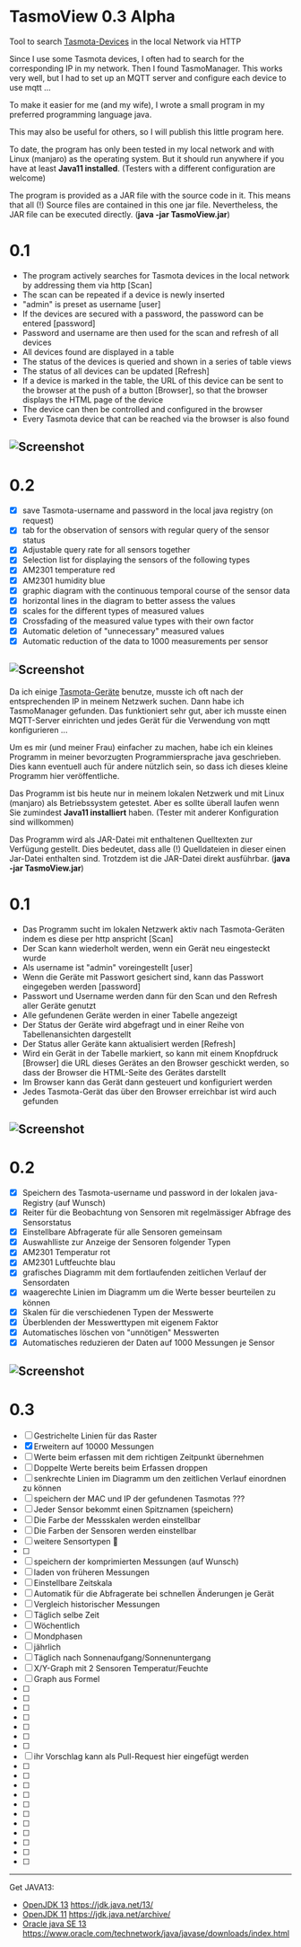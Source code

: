 
# TasmoView 0.3 Alpha

Tool to search [Tasmota-Devices](https://tasmota.github.io/docs/#/Home) in the local Network via HTTP

Since I use some Tasmota devices, I often had to search for the corresponding IP in my network. Then I found TasmoManager. This works very well, but I had to set up an MQTT server and configure each device to use mqtt ...

To make it easier for me (and my wife), I wrote a small program in my preferred programming language java.

This may also be useful for others, so I will publish this little program here.

To date, the program has only been tested in my local network and with Linux (manjaro) as the operating system. But it should run anywhere if you have at least **Java11 installed**. (Testers with a different configuration are welcome)

The program is provided as a JAR file with the source code in it. This means that all (!) Source files are contained in this one jar file. Nevertheless, the JAR file can be executed directly. (**java -jar TasmoView.jar**)

# 0.1
* The program actively searches for Tasmota devices in the local network by addressing them via http [Scan]
* The scan can be repeated if a device is newly inserted
* "admin" is preset as username [user]
* If the devices are secured with a password, the password can be entered [password]
* Password and username are then used for the scan and refresh of all devices
* All devices found are displayed in a table
* The status of the devices is queried and shown in a series of table views
* The status of all devices can be updated [Refresh]
* If a device is marked in the table, the URL of this device can be sent to the browser at the push of a button [Browser], so that the browser displays the HTML page of the device
* The device can then be controlled and configured in the browser
* Every Tasmota device that can be reached via the browser is also found

![Screenshot](./info/Browser.png)
----

# 0.2
- [x] save Tasmota-username and password in the local java registry (on request)
- [x] tab for the observation of sensors with regular query of the sensor status
- [x] Adjustable query rate for all sensors together
- [x] Selection list for displaying the sensors of the following types
- [x] AM2301 temperature red
- [x] AM2301 humidity blue
- [x] graphic diagram with the continuous temporal course of the sensor data
- [x] horizontal lines in the diagram to better assess the values
- [x] scales for the different types of measured values
- [x] Crossfading of the measured value types with their own factor
- [x] Automatic deletion of "unnecessary" measured values
- [x] Automatic reduction of the data to 1000 measurements per sensor

![Screenshot](./info/SensorData.png)
----


Da ich einige [Tasmota-Geräte](https://tasmota.github.io/docs/#/Home) benutze, musste ich oft nach der entsprechenden IP in meinem Netzwerk suchen. Dann habe ich TasmoManager gefunden. Das funktioniert sehr gut, aber ich musste einen MQTT-Server einrichten und jedes Gerät für die Verwendung von mqtt konfigurieren ...

Um es mir (und meiner Frau) einfacher zu machen, habe ich ein kleines Programm in meiner bevorzugten Programmiersprache java geschrieben. Dies kann eventuell auch für andere nützlich sein, so dass ich dieses kleine Programm hier veröffentliche.

Das Programm ist bis heute nur in meinem lokalen Netzwerk und mit Linux (manjaro) als Betriebssystem getestet. Aber es sollte überall laufen wenn Sie zumindest **Java11 installiert** haben. (Tester mit anderer Konfiguration sind willkommen)

Das Programm wird als JAR-Datei mit enthaltenen Quelltexten zur Verfügung gestellt. Dies bedeutet, dass alle (!) Quelldateien in dieser einen Jar-Datei enthalten sind. Trotzdem ist die JAR-Datei direkt ausführbar. (**java -jar TasmoView.jar**)

# 0.1
* Das Programm sucht im lokalen Netzwerk aktiv nach Tasmota-Geräten indem es diese per http anspricht [Scan]
* Der Scan kann wiederholt werden, wenn ein Gerät neu eingesteckt wurde
* Als username ist "admin" voreingestellt [user]
* Wenn die Geräte mit Passwort gesichert sind, kann das Passwort eingegeben werden [password]
* Passwort und Username werden dann für den Scan und den Refresh aller Geräte genutzt
* Alle gefundenen Geräte werden in einer Tabelle angezeigt 
* Der Status der Geräte wird abgefragt und in einer Reihe von Tabellenansichten dargestellt
* Der Status aller Geräte kann aktualisiert werden [Refresh]
* Wird ein Gerät in der Tabelle markiert, so kann mit einem Knopfdruck [Browser] die URL dieses Gerätes an den Browser geschickt werden, so dass der Browser die HTML-Seite des Gerätes darstellt
* Im Browser kann das Gerät dann gesteuert und konfiguriert werden
* Jedes Tasmota-Gerät das über den Browser erreichbar ist wird auch gefunden

![Screenshot](./info/Browser.png)
----
# 0.2
- [x] Speichern des Tasmota-username und password in der lokalen java-Registry (auf Wunsch)
- [x] Reiter für die Beobachtung von Sensoren mit regelmässiger Abfrage des Sensorstatus
- [x] Einstellbare Abfragerate für alle Sensoren gemeinsam
- [x] Auswahlliste zur Anzeige der Sensoren folgender Typen
- [x] AM2301 Temperatur rot
- [x] AM2301 Luftfeuchte blau
- [x] grafisches Diagramm mit dem fortlaufenden zeitlichen Verlauf der Sensordaten
- [x] waagerechte Linien im Diagramm um die Werte besser beurteilen zu können
- [x] Skalen für die verschiedenen Typen der Messwerte
- [x] Überblenden der Messwerttypen mit eigenem Faktor
- [x] Automatisches löschen von "unnötigen" Messwerten
- [x] Automatisches reduzieren der Daten auf 1000 Messungen je Sensor

![Screenshot](./info/SensorData.png)
----
# 0.3
- [ ] Gestrichelte Linien für das Raster
- [x] Erweitern auf 10000 Messungen
- [ ] Werte beim erfassen mit dem richtigen Zeitpunkt übernehmen
- [ ] Doppelte Werte bereits beim Erfassen droppen
- [ ] senkrechte Linien im Diagramm um den zeitlichen Verlauf einordnen zu können
- [ ] speichern der MAC und IP der gefundenen Tasmotas ???
- [ ] Jeder Sensor bekommt einen Spitznamen (speichern)
- [ ] Die Farbe der Messskalen werden einstellbar
- [ ] Die Farben der Sensoren werden einstellbar
- [ ] weitere Sensortypen :thinking:
- [ ] 
- [ ] speichern der komprimierten Messungen (auf Wunsch)
- [ ] laden von früheren Messungen
- [ ] Einstellbare Zeitskala
- [ ] Automatik für die Abfragerate bei schnellen Änderungen je Gerät
- [ ] Vergleich historischer Messungen
- [ ] Täglich selbe Zeit
- [ ] Wöchentlich
- [ ] Mondphasen
- [ ] jährlich
- [ ] Täglich nach Sonnenaufgang/Sonnenuntergang
- [ ] X/Y-Graph mit 2 Sensoren Temperatur/Feuchte
- [ ] Graph aus Formel
- [ ] 
- [ ] 
- [ ] 
- [ ] 
- [ ] 
- [ ] 
- [ ] 
- [ ] ihr Vorschlag kann als Pull-Request hier eingefügt werden
- [ ] 
- [ ] 
- [ ] 
- [ ] 
- [ ] 
- [ ] 
- [ ] 
- [ ] 
- [ ] 
- [ ] 
- [ ] 

----

Get JAVA13:
* [OpenJDK 13](https://jdk.java.net/13/) https://jdk.java.net/13/
* [OpenJDK 11](https://jdk.java.net/archive/) https://jdk.java.net/archive/
* [Oracle java SE 13](https://www.oracle.com/technetwork/java/javase/downloads/index.html) https://www.oracle.com/technetwork/java/javase/downloads/index.html
